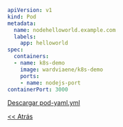 
```YAML
apiVersion: v1
kind: Pod
metadata:
  name: nodehelloworld.example.com
  labels:
    app: helloworld
spec:
  containers:
  - name: k8s-demo
    image: wardviaene/k8s-demo
    ports:
    - name: nodejs-port
containerPort: 3000
```
[Descargar pod-yaml.yml](https://github.com/alu0100885613/kubernetes-examples/blob/master/pod-yaml.yml)

[<< Atrás](README.md)
